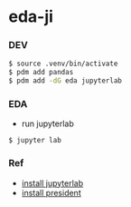 # eda-ji

### DEV
```bash
$ source .venv/bin/activate
$ pdm add pandas
$ pdm add -dG eda jupyterlab
```

### EDA
- run jupyterlab
```
$ jupyter lab
```

### Ref
- [install jupyterlab](https://jupyter.org/install)
- [install president](https://pypi.org/project/president-speech/)
